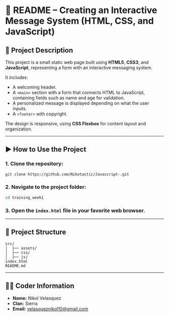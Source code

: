 
# 📘 README – Creating an Interactive Message System (HTML, CSS, and JavaScript)

## 📝 Project Description

This project is a small static web page built using **HTML5**, **CSS3**, and **JavaScript**, representing a form with an interactive messaging system.

It includes:

- A welcoming header.
- A `<main>` section with a form that connects HTML to JavaScript, containing fields such as name and age for validation.
- A personalized message is displayed depending on what the user inputs.
- A `<footer>` with copyright.

The design is responsive, using **CSS Flexbox** for content layout and organization.

---

## ▶️ How to Use the Project

### 1. Clone the repository:

```bash
git clone https://github.com/Nikotastic/Javascript-.git
```
### 2. Navigate to the project folder:

```bash
cd training_week1
```

### 3. Open the `index.html` file in your favorite web browser.

---

## 📂 Project Structure

```
src/
│  ├── assets/
│  ├── css/
│  ├── js/
index.html
README.md

```

---

## 👩‍💻 Coder Information

- **Name:** Nikol Velasquez  
- **Clan:** Sierra  
- **Email:** velasqueznikol10@gmail.com
